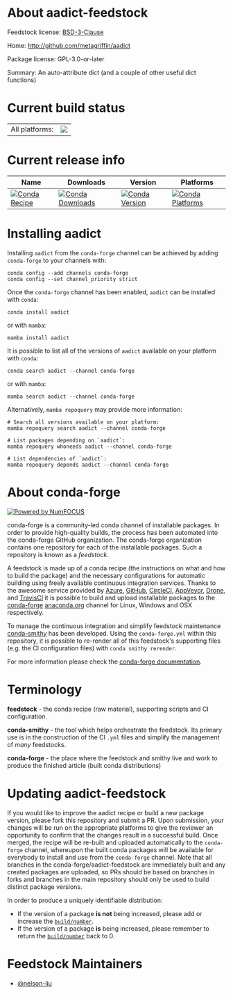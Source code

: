 About aadict-feedstock
======================

Feedstock license: [BSD-3-Clause](https://github.com/conda-forge/aadict-feedstock/blob/main/LICENSE.txt)

Home: http://github.com/metagriffin/aadict

Package license: GPL-3.0-or-later

Summary: An auto-attribute dict (and a couple of other useful dict functions)

Current build status
====================


<table><tr><td>All platforms:</td>
    <td>
      <a href="https://dev.azure.com/conda-forge/feedstock-builds/_build/latest?definitionId=10917&branchName=main">
        <img src="https://dev.azure.com/conda-forge/feedstock-builds/_apis/build/status/aadict-feedstock?branchName=main">
      </a>
    </td>
  </tr>
</table>

Current release info
====================

| Name | Downloads | Version | Platforms |
| --- | --- | --- | --- |
| [![Conda Recipe](https://img.shields.io/badge/recipe-aadict-green.svg)](https://anaconda.org/conda-forge/aadict) | [![Conda Downloads](https://img.shields.io/conda/dn/conda-forge/aadict.svg)](https://anaconda.org/conda-forge/aadict) | [![Conda Version](https://img.shields.io/conda/vn/conda-forge/aadict.svg)](https://anaconda.org/conda-forge/aadict) | [![Conda Platforms](https://img.shields.io/conda/pn/conda-forge/aadict.svg)](https://anaconda.org/conda-forge/aadict) |

Installing aadict
=================

Installing `aadict` from the `conda-forge` channel can be achieved by adding `conda-forge` to your channels with:

```
conda config --add channels conda-forge
conda config --set channel_priority strict
```

Once the `conda-forge` channel has been enabled, `aadict` can be installed with `conda`:

```
conda install aadict
```

or with `mamba`:

```
mamba install aadict
```

It is possible to list all of the versions of `aadict` available on your platform with `conda`:

```
conda search aadict --channel conda-forge
```

or with `mamba`:

```
mamba search aadict --channel conda-forge
```

Alternatively, `mamba repoquery` may provide more information:

```
# Search all versions available on your platform:
mamba repoquery search aadict --channel conda-forge

# List packages depending on `aadict`:
mamba repoquery whoneeds aadict --channel conda-forge

# List dependencies of `aadict`:
mamba repoquery depends aadict --channel conda-forge
```


About conda-forge
=================

[![Powered by
NumFOCUS](https://img.shields.io/badge/powered%20by-NumFOCUS-orange.svg?style=flat&colorA=E1523D&colorB=007D8A)](https://numfocus.org)

conda-forge is a community-led conda channel of installable packages.
In order to provide high-quality builds, the process has been automated into the
conda-forge GitHub organization. The conda-forge organization contains one repository
for each of the installable packages. Such a repository is known as a *feedstock*.

A feedstock is made up of a conda recipe (the instructions on what and how to build
the package) and the necessary configurations for automatic building using freely
available continuous integration services. Thanks to the awesome service provided by
[Azure](https://azure.microsoft.com/en-us/services/devops/), [GitHub](https://github.com/),
[CircleCI](https://circleci.com/), [AppVeyor](https://www.appveyor.com/),
[Drone](https://cloud.drone.io/welcome), and [TravisCI](https://travis-ci.com/)
it is possible to build and upload installable packages to the
[conda-forge](https://anaconda.org/conda-forge) [anaconda.org](https://anaconda.org/)
channel for Linux, Windows and OSX respectively.

To manage the continuous integration and simplify feedstock maintenance
[conda-smithy](https://github.com/conda-forge/conda-smithy) has been developed.
Using the ``conda-forge.yml`` within this repository, it is possible to re-render all of
this feedstock's supporting files (e.g. the CI configuration files) with ``conda smithy rerender``.

For more information please check the [conda-forge documentation](https://conda-forge.org/docs/).

Terminology
===========

**feedstock** - the conda recipe (raw material), supporting scripts and CI configuration.

**conda-smithy** - the tool which helps orchestrate the feedstock.
                   Its primary use is in the construction of the CI ``.yml`` files
                   and simplify the management of *many* feedstocks.

**conda-forge** - the place where the feedstock and smithy live and work to
                  produce the finished article (built conda distributions)


Updating aadict-feedstock
=========================

If you would like to improve the aadict recipe or build a new
package version, please fork this repository and submit a PR. Upon submission,
your changes will be run on the appropriate platforms to give the reviewer an
opportunity to confirm that the changes result in a successful build. Once
merged, the recipe will be re-built and uploaded automatically to the
`conda-forge` channel, whereupon the built conda packages will be available for
everybody to install and use from the `conda-forge` channel.
Note that all branches in the conda-forge/aadict-feedstock are
immediately built and any created packages are uploaded, so PRs should be based
on branches in forks and branches in the main repository should only be used to
build distinct package versions.

In order to produce a uniquely identifiable distribution:
 * If the version of a package **is not** being increased, please add or increase
   the [``build/number``](https://docs.conda.io/projects/conda-build/en/latest/resources/define-metadata.html#build-number-and-string).
 * If the version of a package **is** being increased, please remember to return
   the [``build/number``](https://docs.conda.io/projects/conda-build/en/latest/resources/define-metadata.html#build-number-and-string)
   back to 0.

Feedstock Maintainers
=====================

* [@nelson-liu](https://github.com/nelson-liu/)

